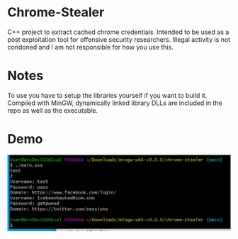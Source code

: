 # Chrome-Stealer
C++ project to extract cached chrome credentials. Intended to be used as a post exploitation tool for offensive security researchers. Illegal activity is not condoned and I am not responsible for how you use this.

# Notes
To use you have to setup the libraries yourself if you want to build it. Compiled with MinGW, dynamically linked library DLLs are included in the repo as well as the executable. 

# Demo
![Alt text](chrome.png)
